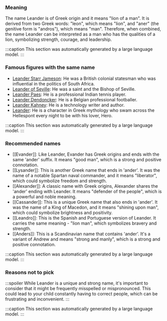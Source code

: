 ### Meaning
The name Leander is of Greek origin and it means "lion of a man". It is derived from two Greek words: "leon", which means "lion", and "aner" (the genitive form is "andros"), which means "man". Therefore, when combined, the name Leander can be interpreted as a man who has the qualities of a lion, symbolizing strength, courage, and leadership.

:::caption
This section was automatically generated by a large language model.
:::

### Famous figures with the same name
- [Leander Starr Jameson](https://en.wikipedia.org/wiki/Leander_Starr_Jameson): He was a British colonial statesman who was influential in the politics of South Africa.
- [Leander of Seville](https://en.wikipedia.org/wiki/Leander_of_Seville): He was a saint and the Bishop of Seville.
- [Leander Paes](https://en.wikipedia.org/wiki/Leander_Paes): He is a professional Indian tennis player.
- [Leander Dendoncker](https://en.wikipedia.org/wiki/Leander_Dendoncker): He is a Belgian professional footballer.
- [Leander Kahney](https://en.wikipedia.org/wiki/Leander_Kahney): He is a technology writer and author.
- [Leander](https://en.wikipedia.org/wiki/Leander): He is a character in Greek mythology who swam across the Hellespont every night to be with his lover, Hero.

:::caption
This section was automatically generated by a large language model.
:::

### Recommended names
- [[Evander]]: Like Leander, Evander has Greek origins and ends with the same 'ander' suffix. It means "good man", which is a strong and positive connotation.
- [[Lysander]]: This is another Greek name that ends in 'ander'. It was the name of a notable Spartan naval commander, and it means "liberator", which could symbolize freedom and strength.
- [[Alexander]]: A classic name with Greek origins, Alexander shares the 'ander' ending with Leander. It means "defender of the people", which is a powerful and noble meaning.
- [[Cassander]]: This is a unique Greek name that also ends in 'ander'. It was the name of a King of Macedon, and it means "shining upon man", which could symbolize brightness and positivity.
- [[Leandro]]: This is the Spanish and Portuguese version of Leander. It carries the same meaning - "lion man", which symbolizes bravery and strength.
- [[Anders]]: This is a Scandinavian name that contains 'ander'. It's a variant of Andrew and means "strong and manly", which is a strong and positive connotation.

:::caption
This section was automatically generated by a large language model.
:::

### Reasons not to pick
:::spoiler
While Leander is a unique and strong name, it's important to consider that it might be frequently misspelled or mispronounced. This could lead to your child constantly having to correct people, which can be frustrating and inconvenient.
:::

:::caption
This section was automatically generated by a large language model.
:::